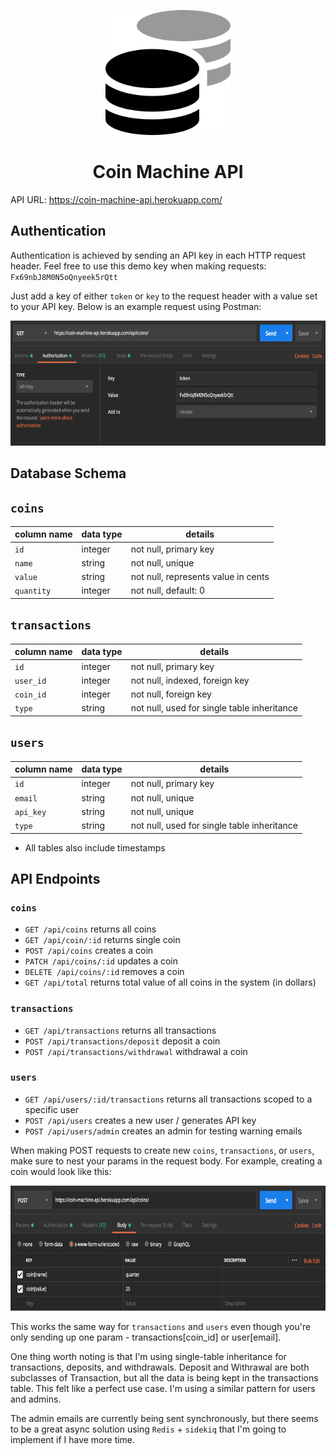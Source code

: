 <p align="center">
  <a href="https://eliraybon.github.io/ElectronAligner/">
    <img height="200px" src="https://github.com/eliraybon/mortgagehippo_code_challenge/blob/master/app/assets/coins-duotone.svg">
  </a>
</p>

# <h1 align="center">Coin Machine API</h1>

API URL: https://coin-machine-api.herokuapp.com/


## Authentication 

Authentication is achieved by sending an API key in each HTTP request header. Feel free to use this demo key when making requests: ```Fx69nbJ8M0N5oQnyeek5rQtt```

Just add a key of either ```token``` or ```key``` to the request header with a value set to your API key. 
Below is an example request using Postman:

<p align="center">
  <a href="https://eliraybon.github.io/ElectronAligner/">
    <img height="200px" src="https://github.com/eliraybon/mortgagehippo_code_challenge/blob/master/app/assets/authentication.png">
  </a>
</p>

## Database Schema

## ```coins```

| column name           | data type | details                             |
|-----------------------|-----------|-------------------------------------|
| ```id```              | integer   | not null, primary key               |
| ```name```            | string    | not null, unique                    |
| ```value```           | string    | not null, represents value in cents |
| ```quantity```        | integer   | not null, default: 0                |

## ```transactions```

| column name           | data type | details                                        |
|-----------------------|-----------|------------------------------------------------|
| ```id```              | integer   | not null, primary key                          |
| ```user_id```         | integer   | not null, indexed, foreign key                 |
| ```coin_id```         | integer   | not null, foreign key                          |
| ```type```            | string    | not null, used for single table inheritance    |

## ```users```

| column name           | data type | details                                        |
|-----------------------|-----------|------------------------------------------------|
| ```id```              | integer   | not null, primary key                          |
| ```email```           | string    | not null, unique                               |
| ```api_key```         | string    | not null, unique                               |
| ```type```            | string    | not null, used for single table inheritance    |

* All tables also include timestamps


## API Endpoints

### ```coins```
- ```GET /api/coins``` returns all coins
- ```GET /api/coin/:id``` returns single coin
- ```POST /api/coins``` creates a coin
- ```PATCH /api/coins/:id``` updates a coin
- ```DELETE /api/coins/:id``` removes a coin
- ```GET /api/total``` returns total value of all coins in the system (in dollars)

### ```transactions``` 
- ```GET /api/transactions``` returns all transactions 
- ```POST /api/transactions/deposit``` deposit a coin
- ```POST /api/transactions/withdrawal``` withdrawal a coin

### ```users```
- ```GET /api/users/:id/transactions``` returns all transactions scoped to a specific user 
- ```POST /api/users``` creates a new user / generates API key
- ```POST /api/users/admin``` creates an admin for testing warning emails

When making POST requests to create new ```coins```, ```transactions```, or ```users```, make sure to nest your params in the request body. For example, creating a coin would look like this: 

<p align="center">
  <a href="https://eliraybon.github.io/ElectronAligner/">
    <img height="200px" src="https://github.com/eliraybon/mortgagehippo_code_challenge/blob/master/app/assets/creating_coin.png">
  </a>
</p>


This works the same way for ```transactions``` and ```users``` even though you're only sending up one param - transactions[coin_id] or user[email]. 

One thing worth noting is that I'm using single-table inheritance for transactions, deposits, and withdrawals. Deposit and Withrawal are both subclasses of Transaction, but all the data is being kept in the transactions table. This felt like a perfect use case. I'm using a similar pattern for users and admins. 

The admin emails are currently being sent synchronously, but there seems to be a great async solution using ```Redis``` + ```sidekiq``` that I'm going to implement if I have more time. 
